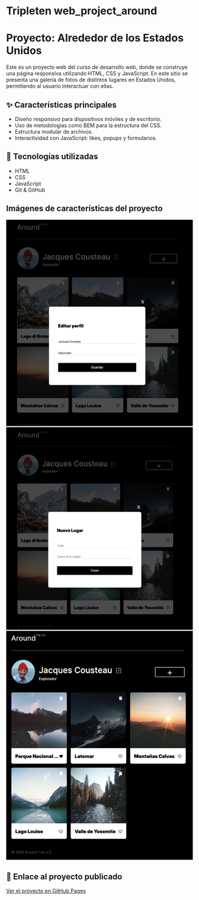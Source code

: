 # Tripleten web_project_around

# Proyecto: Alrededor de los Estados Unidos

Este es un proyecto web del curso de desarrollo web, donde se construye una página responsiva utilizando HTML, CSS y JavaScript. En este sitio se presenta una galería de fotos de distintos lugares en Estados Unidos, permitiendo al usuario interactuar con ellas.

## ✨ Características principales

- Diseño responsivo para dispositivos móviles y de escritorio.
- Uso de metodologías como BEM para la estructura del CSS.
- Estructura modular de archivos.
- Interactividad con JavaScript: likes, popups y formularios.

## 🚀 Tecnologías utilizadas

- HTML
- CSS
- JavaScript
- Git & GitHub

## Imágenes de características del proyecto

![Formulario para editar el perfil](assets/EditarPerfil.png)
![Formulario para agregar otra card](assets/AgregarLugar.png)
![Darle like y eliminar las cards](assets/LikeYBorrar.png)

## 🔗 Enlace al proyecto publicado

[Ver el proyecto en GitHub Pages](https://lolinalc.github.io/web_project_around/)
